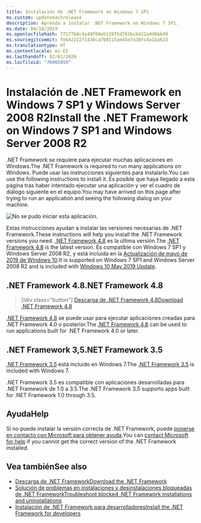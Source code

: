 ```yaml
---
title: Instalación de .NET Framework en Windows 7 SP1
ms.custom: updateeachrelease
description: Aprenda a instalar .NET Framework en Windows 7 SP1.
ms.date: 04/18/2019
ms.openlocfilehash: 77177b8c4a40f68eb139f5d765bcb421a4d6bb49
ms.sourcegitcommit: feb42222f1430ca7b8115ae45e7a38fc4a1ba623
ms.translationtype: HT
ms.contentlocale: es-ES
ms.lasthandoff: 02/02/2020
ms.locfileid: "76965859"
---
```

# <a name="install-the-net-framework-on-windows-7-sp1-and-windows-server-2008-r2"></a><span data-ttu-id="0c479-103">Instalación de .NET Framework en Windows 7 SP1 y Windows Server 2008 R2</span><span class="sxs-lookup"><span data-stu-id="0c479-103">Install the .NET Framework on Windows 7 SP1 and Windows Server 2008 R2</span></span>

<span data-ttu-id="0c479-104">.NET Framework se requiere para ejecutar muchas aplicaciones en Windows.</span><span class="sxs-lookup"><span data-stu-id="0c479-104">The .NET Framework is required to run many applications on Windows.</span></span> <span data-ttu-id="0c479-105">Puede usar las instrucciones siguientes para instalarlo.</span><span class="sxs-lookup"><span data-stu-id="0c479-105">You can use the following instructions to install it.</span></span> <span data-ttu-id="0c479-106">Es posible que haya llegado a esta página tras haber intentado ejecutar una aplicación y ver el cuadro de diálogo siguiente en el equipo.</span><span class="sxs-lookup"><span data-stu-id="0c479-106">You may have arrived on this page after trying to run an application and seeing the following dialog on your machine.</span></span>

![No se pudo iniciar esta aplicación.](./media/this-application-could-not-be-started.png)

<span data-ttu-id="0c479-108">Estas instrucciones ayudan a instalar las versiones necesarias de .NET Framework.</span><span class="sxs-lookup"><span data-stu-id="0c479-108">These instructions will help you install the .NET Framework versions you need.</span></span> <span data-ttu-id="0c479-109">[.NET Framework 4.8](https://github.com/Microsoft/dotnet/tree/master/releases/net48) es la última versión.</span><span class="sxs-lookup"><span data-stu-id="0c479-109">The [.NET Framework 4.8](https://github.com/Microsoft/dotnet/tree/master/releases/net48) is the latest version.</span></span> <span data-ttu-id="0c479-110">Es compatible con Windows 7 SP1 y Windows Server 2008 R2, y está incluida en la [Actualización de mayo de 2019 de Windows 10](https://support.microsoft.com/help/4028685/windows-10-get-the-update).</span><span class="sxs-lookup"><span data-stu-id="0c479-110">It is supported on Windows 7 SP1 and Windows Server 2008 R2 and is included with [Windows 10 May 2019 Update](https://support.microsoft.com/help/4028685/windows-10-get-the-update).</span></span>

## <a name="net-framework-48"></a><span data-ttu-id="0c479-111">.NET Framework 4.8</span><span class="sxs-lookup"><span data-stu-id="0c479-111">.NET Framework 4.8</span></span>

> [!div class="button"]
> [<span data-ttu-id="0c479-112">Descarga de .NET Framework 4.8</span><span class="sxs-lookup"><span data-stu-id="0c479-112">Download .NET Framework 4.8</span></span>](https://dotnet.microsoft.com/download/dotnet-framework/net48)

<span data-ttu-id="0c479-113">[.NET Framework 4.8](https://github.com/Microsoft/dotnet/tree/master/releases/net48) se puede usar para ejecutar aplicaciones creadas para .NET Framework 4.0 o posterior.</span><span class="sxs-lookup"><span data-stu-id="0c479-113">The [.NET Framework 4.8](https://github.com/Microsoft/dotnet/tree/master/releases/net48) can be used to run applications built for .NET Framework 4.0 or later.</span></span>

## <a name="net-framework-35"></a><span data-ttu-id="0c479-114">.NET Framework 3,5</span><span class="sxs-lookup"><span data-stu-id="0c479-114">.NET Framework 3.5</span></span>

<span data-ttu-id="0c479-115">[.NET Framework 3.5](https://dotnet.microsoft.com/download/dotnet-framework/net35-sp1) está incluido en Windows 7.</span><span class="sxs-lookup"><span data-stu-id="0c479-115">The [.NET Framework 3.5](https://dotnet.microsoft.com/download/dotnet-framework/net35-sp1) is included with Windows 7.</span></span>

<span data-ttu-id="0c479-116">.NET Framework 3.5 es compatible con aplicaciones desarrolladas para .NET Framework de 1.0 a 3.5.</span><span class="sxs-lookup"><span data-stu-id="0c479-116">The .NET Framework 3.5 supports apps built for .NET Framework 1.0 through 3.5.</span></span>

## <a name="help"></a><span data-ttu-id="0c479-117">Ayuda</span><span class="sxs-lookup"><span data-stu-id="0c479-117">Help</span></span>

<span data-ttu-id="0c479-118">Si no puede instalar la versión correcta de .NET Framework, puede [ponerse en contacto con Microsoft para obtener ayuda](mailto:dotnet-install-help@service.microsoft.com?subject=Install-Help).</span><span class="sxs-lookup"><span data-stu-id="0c479-118">You can [contact Microsoft for help](mailto:dotnet-install-help@service.microsoft.com?subject=Install-Help) if you cannot get the correct version of the .NET Framework installed.</span></span>

## <a name="see-also"></a><span data-ttu-id="0c479-119">Vea también</span><span class="sxs-lookup"><span data-stu-id="0c479-119">See also</span></span>

- [<span data-ttu-id="0c479-120">Descarga de .NET Framework</span><span class="sxs-lookup"><span data-stu-id="0c479-120">Download the .NET Framework</span></span>](https://dotnet.microsoft.com/download)
- [<span data-ttu-id="0c479-121">Solución de problemas en instalaciones y desinstalaciones bloqueadas de .NET Framework</span><span class="sxs-lookup"><span data-stu-id="0c479-121">Troubleshoot blocked .NET Framework installations and uninstallations</span></span>](troubleshoot-blocked-installations-and-uninstallations.md)
- [<span data-ttu-id="0c479-122">Instalación de .NET Framework para desarrolladores</span><span class="sxs-lookup"><span data-stu-id="0c479-122">Install the .NET Framework for developers</span></span>](guide-for-developers.md)
